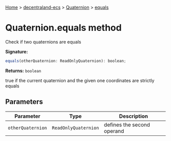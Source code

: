 [Home](./index) &gt; [decentraland-ecs](./decentraland-ecs.md) &gt; [Quaternion](./decentraland-ecs.quaternion.md) &gt; [equals](./decentraland-ecs.quaternion.equals.md)

# Quaternion.equals method

Check if two quaternions are equals

**Signature:**
```javascript
equals(otherQuaternion: ReadOnlyQuaternion): boolean;
```
**Returns:** `boolean`

true if the current quaternion and the given one coordinates are strictly equals

## Parameters

|  Parameter | Type | Description |
|  --- | --- | --- |
|  `otherQuaternion` | `ReadOnlyQuaternion` | defines the second operand |

